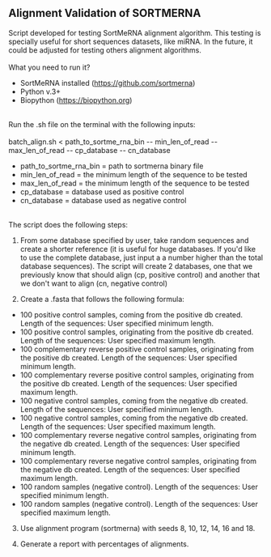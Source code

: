 ## Alignment Validation of SORTMERNA

Script developed for testing SortMeRNA alignment algorithm. This testing is specially useful for short sequences datasets, like miRNA. In the future, it could be adjusted for testing others alignment algorithms.
<br/>
<br/>
What you need to run it?
<br/>
- SortMeRNA installed (https://github.com/sortmerna)
- Python v.3+
- Biopython (https://biopython.org)
<br/>
Run the .sh file on the terminal with the following inputs:
<br/>
<br/>
batch_align.sh < path_to_sortme_rna_bin -- min_len_of_read -- max_len_of_read -- cp_database -- cn_database

- path_to_sortme_rna_bin = path to sortmerna binary file
- min_len_of_read = the minimum length of the sequence to be tested
- max_len_of_read = the minimum length of the sequence to be tested
- cp_database = database used as positive control
- cn_database = database used as negative control

<br/>
The script does the following steps:

1) From some database specified by user, take random sequences and create a shorter reference (it is useful for huge databases. If you'd like to use the complete database, just input a a number higher than the total database sequences). The script will create 2 databases, one that we previously know that should align (cp, positive control) and another that we don't want to align (cn, negative control)

2) Create a .fasta that follows the following formula:

- 100 positive control samples, coming from the positive db created. Length of the sequences: User specified minimum length.
- 100 positive control samples, originating from the positive db created. Length of the sequences: User specified maximum length.
- 100 complementary reverse positive control samples, originating from the positive db created. Length of the sequences: User specified minimum length.
- 100 complementary reverse positive control samples, originating from the positive db created. Length of the sequences: User specified maximum length.
- 100 negative control samples, coming from the negative db created. Length of the sequences: User specified minimum length.
- 100 negative control samples, coming from the negative db created. Length of the sequences: User specified maximum length.
- 100 complementary reverse negative control samples, originating from the negative db created. Length of the sequences: User specified minimum length.
- 100 complementary reverse negative control samples, originating from the negative db created. Length of the sequences: User specified maximum length.
- 100 random samples (negative control). Length of the sequences: User specified minimum length.
- 100 random samples (negative control). Length of the sequences: User specified maximum length.

3) Use alignment program (sortmerna) with seeds 8, 10, 12, 14, 16 and 18.

4) Generate a report with percentages of alignments.
